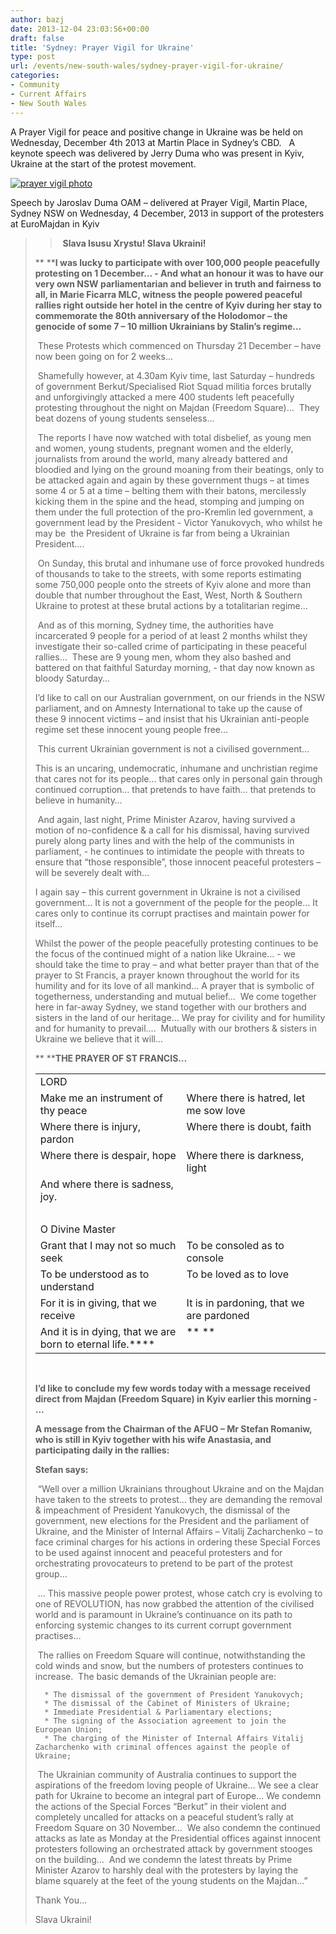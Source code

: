 ```yaml
---
author: bazj
date: 2013-12-04 23:03:56+00:00
draft: false
title: 'Sydney: Prayer Vigil for Ukraine'
type: post
url: /events/new-south-wales/sydney-prayer-vigil-for-ukraine/
categories:
- Community
- Current Affairs
- New South Wales
---
```


A Prayer Vigil for peace and positive change in Ukraine was be held on Wednesday, December 4th 2013 at Martin Place in Sydney’s CBD.   A keynote speech was delivered by Jerry Duma who was present in Kyiv, Ukraine at the start of the protest movement.

[![prayer vigil photo](http://www.ozeukes.com/wp-content/uploads/2013/12/prayer-vigil-photo.jpg)
](http://www.ozeukes.com/wp-content/uploads/2013/12/prayer-vigil-photo.jpg)


Speech by Jaroslav Duma OAM – delivered at Prayer Vigil, Martin Place, Sydney NSW on Wednesday, 4 December, 2013 in support of the protesters at EuroMajdan in Kyiv





<blockquote>

> 
>  **Slava Isusu Xrystu! Slava Ukraini!**
> 
> 
** ****I was lucky to participate with over 100,000 people peacefully protesting on 1 December… - And what an honour it was to have our very own NSW parliamentarian and believer in truth and fairness to all, in Marie Ficarra MLC, witness the people powered peaceful rallies right outside her hotel in the centre of Kyiv during her stay to commemorate the 80th anniversary of the Holodomor – the genocide of some 7 – 10 million Ukrainians by Stalin’s regime…**

 These Protests which commenced on Thursday 21 December – have now been going on for 2 weeks…

 Shamefully however, at 4.30am Kyiv time, last Saturday – hundreds of government Berkut/Specialised Riot Squad militia forces brutally and unforgivingly attacked a mere 400 students left peacefully protesting throughout the night on Majdan (Freedom Square)…  They beat dozens of young students senseless…

 The reports I have now watched with total disbelief, as young men and women, young students, pregnant women and the elderly, journalists from around the world, many already battered and bloodied and lying on the ground moaning from their beatings, only to be attacked again and again by these government thugs – at times some 4 or 5 at a time – belting them with their batons, mercilessly kicking them in the spine and the head, stomping and jumping on them under the full protection of the pro-Kremlin led government, a government lead by the President - Victor Yanukovych, who whilst he may be  the President of Ukraine is far from being a Ukrainian President….

 On Sunday, this brutal and inhumane use of force provoked hundreds of thousands to take to the streets, with some reports estimating some 750,000 people onto the streets of Kyiv alone and more than double that number throughout the East, West, North & Southern Ukraine to protest at these brutal actions by a totalitarian regime…

 And as of this morning, Sydney time, the authorities have incarcerated 9 people for a period of at least 2 months whilst they investigate their so-called crime of participating in these peaceful rallies…  These are 9 young men, whom they also bashed and battered on that faithful Saturday morning, - that day now known as bloody Saturday…

I’d like to call on our Australian government, on our friends in the NSW parliament, and on Amnesty International to take up the cause of these 9 innocent victims – and insist that his Ukrainian anti-people regime set these innocent young people free…

 This current Ukrainian government is not a civilised government…

This is an uncaring, undemocratic, inhumane and unchristian regime that cares not for its people… that cares only in personal gain through continued corruption… that pretends to have faith… that pretends to believe in humanity…

 And again, last night, Prime Minister Azarov, having survived a motion of no-confidence & a call for his dismissal, having survived purely along party lines and with the help of the communists in parliament, - he continues to intimidate the people with threats to ensure that “those responsible”, those innocent peaceful protesters – will be severely dealt with…



I again say – this current government in Ukraine is not a civilised government… It is not a government of the people for the people… It cares only to continue its corrupt practises and maintain power for itself…



Whilst the power of the people peacefully protesting continues to be the focus of the continued might of a nation like Ukraine… - we should take the time to pray – and what better prayer than that of the prayer to St Francis, a prayer known throughout the world for its humility and for its love of all mankind… A prayer that is symbolic of togetherness, understanding and mutual belief…  We come together here in far-away Sydney, we stand together with our brothers and sisters in the land of our heritage… We pray for civility and for humility and for humanity to prevail….  Mutually with our brothers & sisters in Ukraine we believe that it will...                            

** ****THE PRAYER OF ST FRANCIS…**


<table cellpadding="0" cellspacing="0" border="0" >
<tbody >
<tr >

> <td width="422" valign="top" >LORD
> </td>

> <td width="422" valign="top" > 
> </td>
</tr>
<tr >

> <td width="422" valign="top" >Make me an instrument of thy peace
> </td>

> <td width="422" valign="top" >Where there is hatred, let me sow love
> </td>
</tr>
<tr >

> <td width="422" valign="top" >Where there is injury, pardon
> </td>

> <td width="422" valign="top" >Where there is doubt, faith
> </td>
</tr>
<tr >

> <td width="422" valign="top" >Where there is despair, hope
> </td>

> <td width="422" valign="top" >Where there is darkness, light
> </td>
</tr>
<tr >

> <td width="422" valign="top" >And where there is sadness, joy.
> </td>

> <td width="422" valign="top" > 
> </td>
</tr>
<tr >

> <td width="422" valign="top" > 
> </td>

> <td width="422" valign="top" > 
> </td>
</tr>
<tr >

> <td width="422" valign="top" >O Divine Master
> </td>

> <td width="422" valign="top" > 
> </td>
</tr>
<tr >

> <td width="422" valign="top" >Grant that I may not so much seek
> </td>

> <td width="422" valign="top" >To be consoled as to console
> </td>
</tr>
<tr >

> <td width="422" valign="top" >To be understood as to understand
> </td>

> <td width="422" valign="top" >To be loved as to love
> </td>
</tr>
<tr >

> <td width="422" valign="top" >For it is in giving, that we receive
> </td>

> <td width="422" valign="top" >It is in pardoning, that we are pardoned
> </td>
</tr>
<tr >

> <td width="422" valign="top" >And it is in dying, that we are born to eternal life.****
> </td>

> <td width="422" valign="top" >** **
> </td>
</tr>
</tbody>
</table>
 

**I’d like to conclude my few words today with a message received direct from Majdan (Freedom Square) in Kyiv earlier this morning - …**

**A message from the Chairman of the AFUO – Mr Stefan Romaniw, who is still in Kyiv together with his wife Anastasia, and participating daily in the rallies:**



**Stefan says:**

 “Well over a million Ukrainians throughout Ukraine and on the Majdan have taken to the streets to protest… they are demanding the removal & impeachment of President Yanukovych, the dismissal of the government, new elections for the President and the parliament of Ukraine, and the Minister of Internal Affairs – Vitalij Zacharchenko – to face criminal charges for his actions in ordering these Special Forces to be used against innocent and peaceful protesters and for orchestrating provocateurs to pretend to be part of the protest group… 

 … This massive people power protest, whose catch cry is evolving to one of REVOLUTION, has now grabbed the attention of the civilised world and is paramount in Ukraine’s continuance on its path to enforcing systemic changes to its current corrupt government practises… 

 The rallies on Freedom Square will continue, notwithstanding the cold winds and snow, but the numbers of protesters continues to increase.  The basic demands of the Ukrainian people are:

> 
> 
	  * The dismissal of the government of President Yanukovych;
	  * The dismissal of the Cabinet of Ministers of Ukraine;
	  * Immediate Presidential & Parliamentary elections;
	  * The signing of the Association agreement to join the European Union;
	  * The charging of the Minister of Internal Affairs Vitalij Zacharchenko with criminal offences against the people of Ukraine;

 The Ukrainian community of Australia continues to support the aspirations of the freedom loving people of Ukraine… We see a clear path for Ukraine to become an integral part of Europe… We condemn the actions of the Special Forces “Berkut” in their violent and completely uncalled for attacks on a peaceful student’s rally at Freedom Square on 30 November…  We also condemn the continued attacks as late as Monday at the Presidential offices against innocent protesters following an orchestrated attack by government stooges on the building…  And we condemn the latest threats by Prime Minister Azarov to harshly deal with the protesters by laying the blame squarely at the feet of the young students on the Majdan…”

Thank You…

Slavа Ukraini!</blockquote>






 

 
